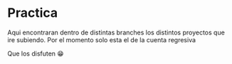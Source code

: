 # Practica
Aqui encontraran dentro de distintas branches los distintos proyectos que ire subiendo. 
Por el momento solo esta el de la cuenta regresiva

Que los disfuten 😁
